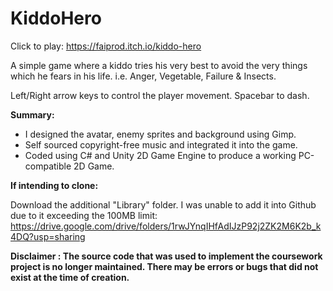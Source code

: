 # KiddoHero
Click to play: https://faiprod.itch.io/kiddo-hero

A simple game where a kiddo tries his very best to avoid the very things which he fears in his life. i.e. Anger, Vegetable, Failure & Insects.

Left/Right arrow keys to control the player movement. Spacebar to dash.

**Summary:**
- I designed the avatar, enemy sprites and background using Gimp.
- Self sourced copyright-free music and integrated it into the game.
- Coded using C# and Unity 2D Game Engine to produce a working PC-compatible 2D Game.

**If intending to clone:**

Download the additional "Library" folder. I was unable to add it into Github due to it exceeding the 100MB limit:
https://drive.google.com/drive/folders/1rwJYnqIHfAdIJzP92j2ZK2M6K2b_k4DQ?usp=sharing

**Disclaimer : The source code that was used to implement the coursework project is no longer maintained. There may be errors or bugs that did not exist at the time of creation.**
